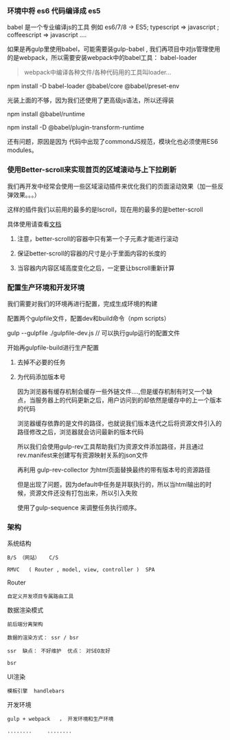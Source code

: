 

### 环境中将 es6 代码编译成 es5

babel 是一个专业编译js的工具 例如 es6/7/8 -> ES5; typescript => javascript ; coffeescript => javascript ....

如果是再gulp里使用babel，可能需要装gulp-babel , 我们再项目中对js管理使用的是webpack，所以需要安装webpack中的babel工具： babel-loader

> webpack中编译各种文件/各种代码用的工具叫loader...

npm install -D babel-loader @babel/core @babel/preset-env

光装上面的不够，因为我们还使用了更高级js语法，所以还得装

npm install @babel/runtime

npm install -D @babel/plugin-transform-runtime

还有问题，原因是因为 代码中出现了commondJS规范，模块化也必须使用ES6 modules。


### 使用Better-scroll来实现首页的区域滚动与上下拉刷新

我们再开发中经常会使用一些区域滚动插件来优化我们的页面滚动效果（加一些反弹效果。。。）

这样的插件我们以前用的最多的是Iscroll，现在用的最多的是better-scroll

具体使用请查看[文档](https://ustbhuangyi.github.io/better-scroll/doc/zh-hans/#%E8%B5%B7%E6%AD%A5)

1. 注意，better-scroll的容器中只有第一个子元素才能进行滚动

2. 保证better-scroll的容器的尺寸是小于里面内容的长度的

3. 当容器内内容区域高度变化之后，一定要让bscroll重新计算


###  配置生产环境和开发环境

我们需要对我们的环境再进行配置，完成生成环境的构建

配置两个gulpfile文件，配置dev和build命令（npm scripts） 

gulp --gulpfile ./gulpfile-dev.js // 可以执行gulp运行的配置文件

开始再gulpfile-build进行生产配置

1. 去掉不必要的任务

2. 为代码添加版本号

    因为浏览器有缓存机制会缓存一些外链文件....,但是缓存机制有时又一个缺点，当服务器上的代码更新之后，用户访问到的却依然是缓存中的上一个版本的代码

    浏览器缓存依靠的是文件的路径，也就说我们版本迭代之后将资源文件引入的路径修改之后，浏览器就会访问最新的版本代码

    所以我们会使用gulp-rev工具帮助我们为资源文件添加路径，并且通过rev.manifest来创建写有资源映射关系的json文件

    再利用 gulp-rev-collector 为html页面替换最终的带有版本号的资源路径

    但是出现了问题，因为default中任务是并联执行的，所以当html输出的时候，资源文件还没有打包出来，所以引入失败

    使用了gulp-sequence 来调整任务执行顺序。



### 架构

系统结构

    B/S （网站）   C/S

    RMVC   ( Router , model, view, controller )  SPA    


Router

    自定义开发项目专属路由工具

数据渲染模式

    前后端分离架构  

    数据的渲染方式： ssr / bsr

    ssr  缺点： 不好维护  优点： 对SEO友好

    bsr 


UI渲染  

    模板引擎  handlebars



开发环境    

    gulp + webpack   ， 开发环境和生产环境

    ........     ........ 











